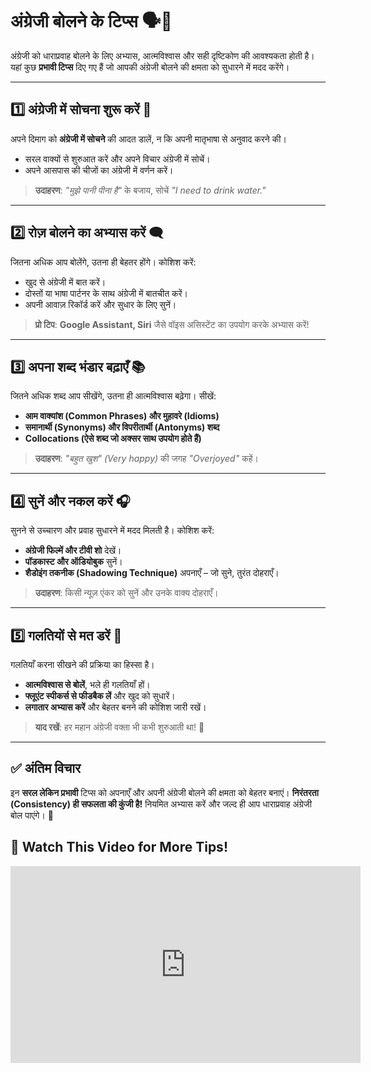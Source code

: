 # **अंग्रेजी बोलने के टिप्स 🗣️💬**  

अंग्रेजी को धाराप्रवाह बोलने के लिए अभ्यास, आत्मविश्वास और सही दृष्टिकोण की आवश्यकता होती है। यहां कुछ **प्रभावी टिप्स** दिए गए हैं जो आपकी अंग्रेजी बोलने की क्षमता को सुधारने में मदद करेंगे।  

---  

## **1️⃣ अंग्रेजी में सोचना शुरू करें 🤔**  
अपने दिमाग को **अंग्रेजी में सोचने** की आदत डालें, न कि अपनी मातृभाषा से अनुवाद करने की।  
- सरल वाक्यों से शुरुआत करें और अपने विचार अंग्रेजी में सोचें।  
- अपने आसपास की चीजों का अंग्रेजी में वर्णन करें।  

> **उदाहरण**: *"मुझे पानी पीना है"* के बजाय, सोचें *"I need to drink water."*  

---  

## **2️⃣ रोज़ बोलने का अभ्यास करें 🗨️**  
जितना अधिक आप बोलेंगे, उतना ही बेहतर होंगे। कोशिश करें:  
- खुद से अंग्रेजी में बात करें।  
- दोस्तों या भाषा पार्टनर के साथ अंग्रेजी में बातचीत करें।  
- अपनी आवाज़ रिकॉर्ड करें और सुधार के लिए सुनें।  

> **प्रो टिप**: **Google Assistant, Siri** जैसे वॉइस असिस्टेंट का उपयोग करके अभ्यास करें!  

---  

## **3️⃣ अपना शब्द भंडार बढ़ाएँ 📚**  
जितने अधिक शब्द आप सीखेंगे, उतना ही आत्मविश्वास बढ़ेगा। सीखें:  
- **आम वाक्यांश (Common Phrases) और मुहावरे (Idioms)**  
- **समानार्थी (Synonyms) और विपरीतार्थी (Antonyms) शब्द**  
- **Collocations (ऐसे शब्द जो अक्सर साथ उपयोग होते हैं)**  

> **उदाहरण**: *"बहुत खुश" (Very happy)* की जगह *"Overjoyed"* कहें।  

---  

## **4️⃣ सुनें और नकल करें 🎧**  
सुनने से उच्चारण और प्रवाह सुधारने में मदद मिलती है। कोशिश करें:  
- **अंग्रेजी फिल्में और टीवी शो** देखें।  
- **पॉडकास्ट और ऑडियोबुक** सुनें।  
- **शैडोइंग तकनीक (Shadowing Technique)** अपनाएँ – जो सुने, तुरंत दोहराएँ।  

> **उदाहरण**: किसी न्यूज़ एंकर को सुनें और उनके वाक्य दोहराएँ।  

---  

## **5️⃣ गलतियों से मत डरें 🚀**  
गलतियाँ करना सीखने की प्रक्रिया का हिस्सा है।  
- **आत्मविश्वास से बोलें**, भले ही गलतियाँ हों।  
- **फ्लूएंट स्पीकर्स से फीडबैक लें** और खुद को सुधारें।  
- **लगातार अभ्यास करें** और बेहतर बनने की कोशिश जारी रखें।  

> **याद रखें**: हर महान अंग्रेजी वक्ता भी कभी शुरुआती था! 🌟  

---  

## **✅ अंतिम विचार**  
इन **सरल लेकिन प्रभावी** टिप्स को अपनाएँ और अपनी अंग्रेजी बोलने की क्षमता को बेहतर बनाएं। **निरंतरता (Consistency) ही सफलता की कुंजी है!** नियमित अभ्यास करें और जल्द ही आप धाराप्रवाह अंग्रेजी बोल पाएंगे। 🚀

## 🎥 Watch This Video for More Tips!  
<div class="video-container">
<iframe width="560" height="315" src="https://www.youtube.com/embed/27Ethdd1yu4?si=nAf1AHrxYEsZ5FT_" frameborder="0" allowfullscreen></iframe> 
